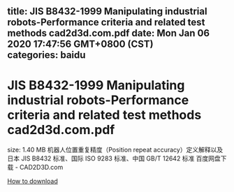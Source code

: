 
title: JIS B8432-1999 Manipulating industrial robots-Performance criteria and related test methods cad2d3d.com.pdf
date: Mon Jan 06 2020 17:47:56 GMT+0800 (CST)    
categories: baidu
---

# JIS B8432-1999 Manipulating industrial robots-Performance criteria and related test methods cad2d3d.com.pdf
size: 1.40 MB
 机器人位置重复精度（Position repeat accuracy）定义解释以及日本 JIS B8432 标准、国际 ISO 9283 标准、中国 GB/T 12642 标准 百度网盘下载 - CAD2D3D.com
 

[How to download](https://bpcam.bemobtrk.com/go/2ceec3aa-1ca2-46d6-b9ff-aaa5c184517c?jno=995)